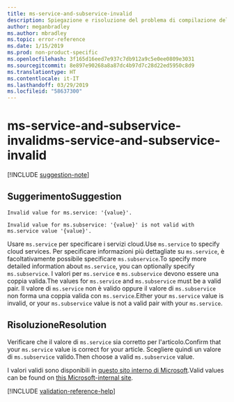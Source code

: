 ```yaml
---
title: ms-service-and-subservice-invalid
description: Spiegazione e risoluzione del problema di compilazione della documentazione ms-service-and-subservice-invalid
author: meganbradley
ms.author: mbradley
ms.topic: error-reference
ms.date: 1/15/2019
ms.prod: non-product-specific
ms.openlocfilehash: 3f165d16eed7e937c7db912a9c5e0ee0809e3031
ms.sourcegitcommit: 8e897e90268a8a87dc4b97d7c28d22ed5950c8d9
ms.translationtype: HT
ms.contentlocale: it-IT
ms.lasthandoff: 03/29/2019
ms.locfileid: "58637300"
---
```

# <a name="ms-service-and-subservice-invalid"></a><span data-ttu-id="b36d0-103">ms-service-and-subservice-invalid</span><span class="sxs-lookup"><span data-stu-id="b36d0-103">ms-service-and-subservice-invalid</span></span>

[!INCLUDE [suggestion-note](includes/suggestion-note.md)]

## <a name="suggestion"></a><span data-ttu-id="b36d0-104">Suggerimento</span><span class="sxs-lookup"><span data-stu-id="b36d0-104">Suggestion</span></span>

`Invalid value for ms.service: '{value}'.`

`Invalid value for ms.subservice: '{value}' is not valid with ms.service value '{value}'.`

<span data-ttu-id="b36d0-105">Usare `ms.service` per specificare i servizi cloud.</span><span class="sxs-lookup"><span data-stu-id="b36d0-105">Use `ms.service` to specify cloud services.</span></span> <span data-ttu-id="b36d0-106">Per specificare informazioni più dettagliate su `ms.service`, è facoltativamente possibile specificare `ms.subservice`.</span><span class="sxs-lookup"><span data-stu-id="b36d0-106">To specify more detailed information about `ms.service`, you can optionally specify `ms.subservice`.</span></span> <span data-ttu-id="b36d0-107">I valori per `ms.service` e `ms.subservice` devono essere una coppia valida.</span><span class="sxs-lookup"><span data-stu-id="b36d0-107">The values for `ms.service` and `ms.subservice` must be a valid pair.</span></span> <span data-ttu-id="b36d0-108">Il valore di `ms.service` non è valido oppure il valore di `ms.subservice` non forma una coppia valida con `ms.service`.</span><span class="sxs-lookup"><span data-stu-id="b36d0-108">Either your `ms.service` value is invalid, or your `ms.subservice` value is not a valid pair with your `ms.service`.</span></span>

## <a name="resolution"></a><span data-ttu-id="b36d0-109">Risoluzione</span><span class="sxs-lookup"><span data-stu-id="b36d0-109">Resolution</span></span>

<span data-ttu-id="b36d0-110">Verificare che il valore di `ms.service` sia corretto per l'articolo.</span><span class="sxs-lookup"><span data-stu-id="b36d0-110">Confirm that your `ms.service` value is correct for your article.</span></span> <span data-ttu-id="b36d0-111">Scegliere quindi un valore di `ms.subservice` valido.</span><span class="sxs-lookup"><span data-stu-id="b36d0-111">Then choose a valid `ms.subservice` value.</span></span>

<span data-ttu-id="b36d0-112">I valori validi sono disponibili in [questo sito interno di Microsoft](https://docsmetadatatool.azurewebsites.net/allowlists).</span><span class="sxs-lookup"><span data-stu-id="b36d0-112">Valid values can be found on [this Microsoft-internal site](https://docsmetadatatool.azurewebsites.net/allowlists).</span></span>

<!--make sure to add this file to your includes folder and verify the path-->
[!INCLUDE [validation-reference-help](includes/validation-reference-help.md)]
